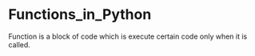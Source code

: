 # Functions_in_Python
Function is a block of code which is execute certain code only when it is called.

